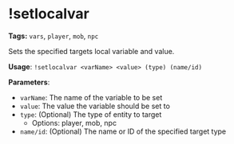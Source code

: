 # !setlocalvar

**Tags:** `vars`, `player`, `mob`, `npc`

Sets the specified targets local variable and value.

**Usage**: `!setlocalvar <varName> <value> (type) (name/id)`

**Parameters**:
- `varName`: The name of the variable to be set
- `value`: The value the variable should be set to
- `type`: (Optional) The type of entity to target
  - Options: player, mob, npc
- `name/id`: (Optional) The name or ID of the specified target type

